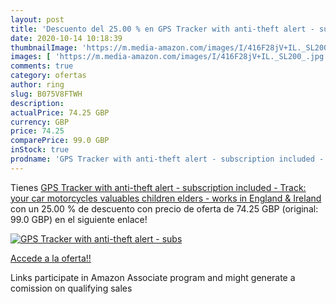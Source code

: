 ```yaml
---
layout: post
title: 'Descuento del 25.00 % en GPS Tracker with anti-theft alert - subs'
date: 2020-10-14 10:18:39
thumbnailImage: 'https://m.media-amazon.com/images/I/416F28jV+IL._SL200_.jpg'
images: [ 'https://m.media-amazon.com/images/I/416F28jV+IL._SL200_.jpg' ]
comments: true
category: ofertas
author: ring
slug: B075V8FTWH
description:
actualPrice: 74.25 GBP
currency: GBP
price: 74.25
comparePrice: 99.0 GBP
inStock: true
prodname: 'GPS Tracker with anti-theft alert - subscription included - Track: your car  motorcycles  valuables  children  elders - works in England & Ireland'
---
```


Tienes [GPS Tracker with anti-theft alert - subscription included - Track: your car  motorcycles  valuables  children  elders - works in England & Ireland](https://www.amazon.co.uk/dp/B075V8FTWH/?tag=tolees0a-21) con un 25.00 % de descuento con precio de oferta de 74.25 GBP (original: 99.0 GBP) en el siguiente enlace!

[![GPS Tracker with anti-theft alert - subs](https://m.media-amazon.com/images/I/416F28jV+IL._SL200_.jpg)](https://www.amazon.co.uk/dp/B075V8FTWH/?tag=tolees0a-21)

[Accede a la oferta!!](https://www.amazon.co.uk/dp/B075V8FTWH/?tag=tolees0a-21)

Links participate in Amazon Associate program and might generate a comission on qualifying sales


